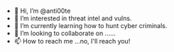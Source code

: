 - 👋 Hi, I’m @anti00te
- 👀 I’m interested in threat intel and vulns.
- 🌱 I’m currently learning how to hunt cyber criminals.
- 💞️ I’m looking to collaborate on ......
- 📫 How to reach me ...no, I'll reach you!

<!---
anti00te/anti00te is a ✨ special ✨ repository because its `README.md` (this file) appears on your GitHub profile.
You can click the Preview link to take a look at your changes.
--->
